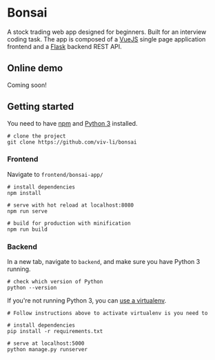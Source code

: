 # Bonsai

A stock trading web app designed for beginners. Built for an interview coding task. The app is composed of a [VueJS](https://vuejs.org/) single page application frontend and a [Flask](http://flask.pocoo.org/) backend REST API.

## Online demo

Coming soon!

## Getting started

You need to have [npm](https://www.npmjs.com/get-npm) and [Python 3](https://www.python.org/downloads/) installed.

```
# clone the project
git clone https://github.com/viv-li/bonsai
```

### Frontend

Navigate to `frontend/bonsai-app/`

```
# install dependencies
npm install

# serve with hot reload at localhost:8080
npm run serve

# build for production with minification
npm run build
```

### Backend

In a new tab, navigate to `backend`, and make sure you have Python 3 running.

```
# check which version of Python
python --version
```

If you're not running Python 3, you can [use a virtualenv](https://www.twilio.com/docs/usage/tutorials/how-to-set-up-your-python-and-flask-development-environment#start-a-new-project-with-virtualenv).

```
# Follow instructions above to activate virtualenv is you need to

# install dependencies
pip install -r requirements.txt

# serve at localhost:5000
python manage.py runserver
```
